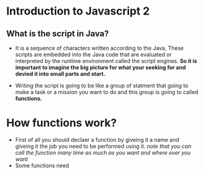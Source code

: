 # Introduction to Javascript 2
## What is the script in Java?

* It is a sequence of characters written according to the Java, These scripts are embedded into the Java code that are evaluated or interpreted by the runtime environment called the script engines.
**So it is important to imagine the big picture for what your seeking for and devied it into small parts and start.**

* Writing the script is going to be like a group of statment that going to make a task or a mission you want to do and this group is going to called **functions.**
 
 # How functions work?

* First of all you should declaer a function by giveing it a name and giveing it the job you need to be performed using it.
*note that you can call the function many time as much as you want and where ever you want*
* Some functions need